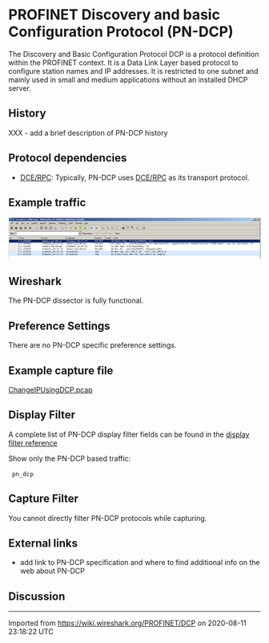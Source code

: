 # PROFINET Discovery and basic Configuration Protocol (PN-DCP)

The Discovery and Basic Configuration Protocol DCP is a protocol definition within the PROFINET context. It is a Data Link Layer based protocol to configure station names and IP addresses. It is restricted to one subnet and mainly used in small and medium applications without an installed DHCP server.

## History

XXX - add a brief description of PN-DCP history

## Protocol dependencies

  - [DCE/RPC](/DCE/RPC): Typically, PN-DCP uses [DCE/RPC](/DCE/RPC) as its transport protocol.

## Example traffic

![ChangeIPUsingDCPScreenshot.png](uploads/__moin_import__/attachments/PROFINET/DCP/ChangeIPUsingDCPScreenshot.png "ChangeIPUsingDCPScreenshot.png")

## Wireshark

The PN-DCP dissector is fully functional.

## Preference Settings

There are no PN-DCP specific preference settings.

## Example capture file

[ChangeIPUsingDCP.pcap](uploads/__moin_import__/attachments/PROFINET/DCP/ChangeIPUsingDCP.pcap)

## Display Filter

A complete list of PN-DCP display filter fields can be found in the [display filter reference](http://www.wireshark.org/docs/dfref/p/pn_dcp.html)

Show only the PN-DCP based traffic:

``` 
 pn_dcp
```

## Capture Filter

You cannot directly filter PN-DCP protocols while capturing.

## External links

  - add link to PN-DCP specification and where to find additional info on the web about PN-DCP

## Discussion

---

Imported from https://wiki.wireshark.org/PROFINET/DCP on 2020-08-11 23:18:22 UTC
